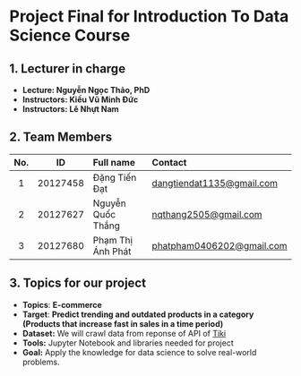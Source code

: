# Project Final for Introduction To Data Science Course
## 1. Lecturer in charge
* **Lecture: Nguyễn Ngọc Thảo, PhD**
* **Instructors: Kiều Vũ Minh Đức**
* **Instructors: Lê Nhựt Nam**

## 2. Team Members
|    No.   |    ID    |      Full name        | Contact                    |
|:--------:|:--------:|:----------------------|:---------------------------|
|    1     | 20127458 | Đặng Tiến Đạt         | dangtiendat1135@gmail.com  |
|    2     | 20127627 | Nguyễn Quốc Thắng     | nqthang2505@gmail.com      |
|    3     | 20127680 | Phạm Thị Ánh Phát     | phatpham0406202@gmail.com  |

## 3. Topics for our project
* **Topics**: **E-commerce**
* **Target**: **Predict trending and outdated products in a category (Products that increase fast in sales in a time period)**
* **Dataset:** We will crawl data from reponse of API of [Tiki](https://tiki.vn/)
* **Tools:** Jupyter Notebook and libraries needed for project
* **Goal:** Apply the knowledge for data science to solve real-world problems.